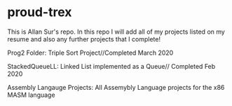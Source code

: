 # proud-trex
This is Allan Sur's repo.
In this repo I will add all of my projects listed on my resume and also any further projects that I complete!


Prog2 Folder: Triple Sort Project//Completed March 2020


StackedQueueLL: Linked List implemented as a Queue// Completed Feb 2020


Assembly Langauge Projects: All Assemybly Language projects for the x86 MASM language
